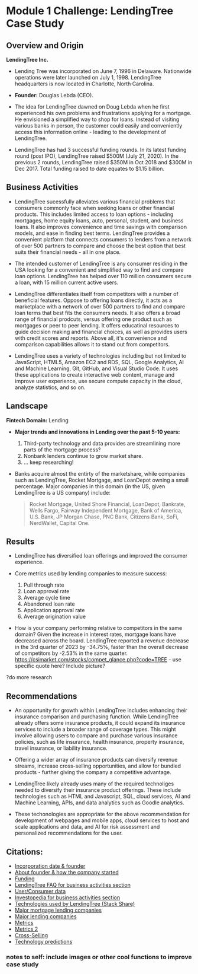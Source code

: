 # Module 1 Challenge: LendingTree Case Study

## Overview and Origin

**LendingTree Inc.**
* Lending Tree was incorporated on June 7, 1996 in Delaware. Nationwide operations were later launched on July 1, 1998. LendingTree headquarters is now located in Charlotte, North Carolina.

* **Founder:** Douglas Lebda (CEO).
* The idea for LendingTree dawned on Doug Lebda when he first experienced his own problems and frustrations applying for a mortgage. He envisioned a simplified way to shop for loans. Instead of visiting various banks in person, the customer could easily and conveniently access this information online - leading to the development of LendingTree.

* LendingTree has had 3 successful funding rounds. In its latest funding round (post IPO), LendingTree raised $500M (July 21, 2020). In the previous 2 rounds, LendingTree raised $350M in Oct 2018 and $300M in Dec 2017. Total funding raised to date equates to $1.15 billion. 


## Business Activities

* LendingTree sucessfully alleviates various financial problems that consumers commonly face when seeking loans or other financial products. This includes limited access to loan options - including mortgages, home equity loans, auto, personal, student, and business loans. It also improves convenience and time savings with comparison models, and ease in finding best terms. LendingTree provides a convenient platform that connects consumers to lenders from a network of over 500 partners to compare and choose the best option that best suits their financial needs - all in one place. 

* The intended customer of LendingTree is any consumer residing in the USA looking for a convenient and simplified way to find and compare loan options. LendingTree has helped over 110 million consumers secure a loan, with 15 million current active users. 

* LendingTree differentiates itself from competitors with a number of beneficial features. Oppose to offering loans directly, it acts as a marketplace with a network of over 500 partners to find and compare loan terms that best fits the consumers needs. It also offers a broad range of financial prodcuts, versus offering one product such as mortgages or peer to peer lending. It  offers educatinal resources to guide decision making and financial choices, as well as provides users with credit scores and reports. Above all, it's convenience and comparison capabilities allows it to stand out from competitors.  

* LendingTree uses a variety of technologies including but not limited to JavaScript, HTML5, Amazon EC2 and RDS, SQL, Google Analytics, AI and Machine Learning, Git, GitHub, and Visual Studio Code. It uses these applications to create interactive web content, manage and improve user experience, use secure compute capacity in the cloud, analyze statistics, and so on. 

## Landscape

**Fintech Domain:** Lending

* **Major trends and innovations in Lending over the past 5-10 years:** 
    1. Third-party technology and data provides are streamlining more parts of the mortgage process?
    2. Nonbank lenders continue to grow market share.
    3. ... keep researching!


* Banks acquire almost the entirty of the marketshare, while companies such as LendingTree, Rocket Mortgage, and LoanDepot owning a small percentage. Major companies in this domain (in the US, given LendingTree is a US company) include: 
    > Rocket Mortgage, United Shore Financial, LoanDepot, Bankrate, Wells Fargo, Fairway Independent Mortgage, Bank of America, U.S. Bank, JP Morgan Chase, PNC Bank, Citizens Bank, SoFi, NerdWallet, Capital One. 

## Results
* LendingTree has diversified loan offerings and improved the consumer experience.  

* Core metrics used by lending companies to measure success:
    1. Pull through rate
    2. Loan approval rate
    3. Average cycle time 
    4. Abandoned loan rate
    5. Application approval rate
    6. Average origination value

* How is your company performing relative to competitors in the same domain? Given the increase in interest rates, mortgage loans have decreased across the board. LendingTree reported a revenue decrease in the 3rd quarter of 2023 by -34.75%, faster than the overall decrease of competitors by -2.53%  in the same quarter. 
 https://csimarket.com/stocks/compet_glance.php?code=TREE - use specific quote here? Include picture?

?do more research

## Recommendations

* An opportunity for growth within LendingTree includes enhancing their insurance comparison and purchasing function. While LendingTree already offers some insurance products, it could expand its insurance services to include a broader range of coverage types. This might involve allowing users to compare and purchase various insurance policies, such as life insurance, health insurance, property insurance, travel insurance, or liability insurance. 

* Offering a wider array of insurance products can diversify revenue streams, increase cross-selling opportunities, and allow for bundled products - further giving the company a competitive advantage. 

* LendingTree likely already uses many of the required technoliges needed to diversify their insurance product offerings. These include technologies such as HTML and Javascript, SQL, cloud services, AI and Machine Learning, APIs, and data analytics such as Goodle analytics.

* These techonologies are appropriate for the above recommendation for development of webpages and mobile apps, cloud services to host and scale applications and data, and AI for risk assessment and personalized recommendations for the user. 









## Citations:
* [Incorporation date & founder](https://www.sec.gov/Archives/edgar/data/1096479/000095014402009364/g78146sv8.htm#:~:text=through%20such%20exchanges.-,LendingTree%2C%20Inc.,(704)%20541%2D5351.&text=An%20investment%20in%20our%20common%20stock%20involves%20a%20high%20degree%20of%20risk)
* [About founder & how the company started](https://press.lendingtree.com/about/our-executives/bio/douglebda)
* [Funding](https://tracxn.com/d/companies/lendingtree/__769cmFoK_kfFXSkqH-du-uY2RTSSV-E5NCIaloBvu-0/funding-and-investors)
* [LendingTree FAQ for business activities section](https://www.lendingtree.com/about/faq/#:~:text=How%20does%20LendingTree%20work%3F,for%20your%20business%2C%20you%20win!)
* [User/Consumer data](https://www.cloudflare.com/case-studies/lendingtree/)
* [Investopedia for business activities section](https://www.investopedia.com/articles/personal-finance/110915/how-lendingtree-mortgage-works.asp)
* [Technologies used by LendingTree (Stack Share)](https://stackshare.io/lendingtree/lendingtree)
* [Major mortgage lending companies](https://www.forbes.com/advisor/mortgages/10-largest-mortgage-lenders-in-us/)
* [Major lending companies](https://www.crunchbase.com/hub/united-states-lending-companies)
* [Metrics](https://www.lightico.com/blog/lending-kpis-most-important/)
* [Metrics 2](https://www.linkedin.com/pulse/top-10-kpis-measure-efficiency-loan-origination-mani-parthasarathy/)
* [Cross-Selling](https://business.linkedin.com/sales-solutions/resources/sales-terms/cross-selling)
* [Technology predictions](https://www.crunchbase.com/organization/lendingtree/technology)

### notes to self: include images or other cool functions to improve case study 
